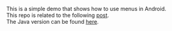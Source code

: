 This is a simple demo that shows how to use menus in Android.  
This repo is related to the following [post](http://mobiledevhub.com/2017/12/12/android-fundamentals-menus/).  
The Java version can be found [here](https://github.com/MChehab94/Menu-Overview).  
